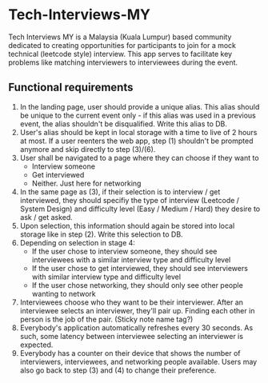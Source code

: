 # Tech-Interviews-MY

Tech Interviews MY is a Malaysia (Kuala Lumpur) based community dedicated to creating opportunities for participants to join for a mock technical (leetcode style) interview. This app serves to facilitate key problems like matching interviewers to interviewees during the event.

## Functional requirements
1. In the landing page, user should provide a unique alias. This alias should be unique to the current event only - if this alias was used in a previous event, the alias shouldn't be disqualified. Write this alias to DB. 
2. User's alias should be kept in local storage with a time to live of 2 hours at most. If a user reenters the web app, step (1) shouldn't be prompted anymore and skip directly to step (3)/(6).
3. User shall be navigated to a page where they can choose if they want to
   - Interview someone 
   - Get interviewed
   - Neither. Just here for networking
4. In the same page as (3), if their selection is to interview / get interviewed, they should specifiy the type of interview (Leetcode / System Design) and difficulty level (Easy / Medium / Hard) they desire to ask / get asked.
5. Upon selection, this information should again be stored into local storage like in step (2). Write this selection to DB. 
6. Depending on selection in stage 4: 
   - If the user chose to interview someone, they should see interviewees with a similar interview type and difficulty level
   - If the user chose to get interviewed, they should see interviewers with similar interview type and difficulty level
   - If the user chose networking, they should only see other people wanting to network
7. Interviewees choose who they want to be their interviewer. After an interviewee selects an interviewer, they'll pair up. Finding each other in person is the job of the pair. (Sticky note name tag?)
8. Everybody's application automatically refreshes every 30 seconds. As such, some latency between interviewee selecting an interviewer is expected. 
9. Everybody has a counter on their device that shows the number of interviewers, interviewees, and networking people available. Users may also go back to step (3) and (4) to change their preference.

